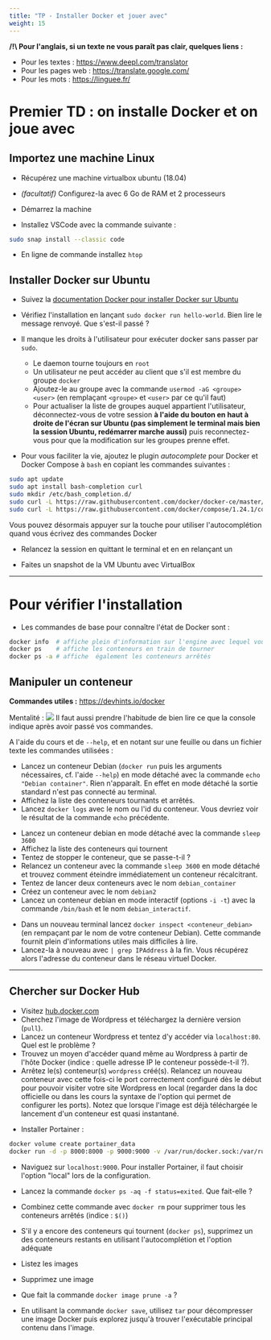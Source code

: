 ```yaml
---
title: "TP - Installer Docker et jouer avec"
weight: 15
---
```


**/!\ Pour l'anglais, si un texte ne vous paraît pas clair, quelques liens :**

- Pour les textes : https://www.deepl.com/translator
- Pour les pages web : https://translate.google.com/
- Pour les mots : https://linguee.fr/

# Premier TD : on installe Docker et on joue avec

## Importez une machine Linux

- Récupérez une machine virtualbox ubuntu (18.04)

- _(facultatif)_ Configurez-la avec 6 Go de RAM et 2 processeurs
- Démarrez la machine

<!-- - Faites les mises à jour via le Terminal (`apt update` et `apt upgrade`) -->

- Installez VSCode avec la commande suivante :

```bash
sudo snap install --classic code
```

- En ligne de commande installez `htop`

## Installer Docker sur Ubuntu

- Suivez la [documentation Docker pour installer Docker sur Ubuntu](https://docs.docker.com/engine/install/ubuntu/)

- Vérifiez l'installation en lançant `sudo docker run hello-world`. Bien lire le message renvoyé. Que s'est-il passé ?

- Il manque les droits à l'utilisateur pour exécuter docker sans passer par `sudo`.

  - Le daemon tourne toujours en `root`
  - Un utilisateur ne peut accéder au client que s'il est membre du groupe `docker`
  - Ajoutez-le au groupe avec la commande `usermod -aG <groupe> <user>` (en remplaçant `<groupe>` et `<user>` par ce qu'il faut)
  - Pour actualiser la liste de groupes auquel appartient l'utilisateur, déconnectez-vous de votre session **à l'aide du bouton en haut à droite de l'écran sur Ubuntu (pas simplement le terminal mais bien la session Ubuntu, redémarrer marche aussi)** puis reconnectez-vous pour que la modification sur les groupes prenne effet.

- Pour vous faciliter la vie, ajoutez le plugin _autocomplete_ pour Docker et Docker Compose à `bash` en copiant les commandes suivantes :

```bash
sudo apt update
sudo apt install bash-completion curl
sudo mkdir /etc/bash_completion.d/
sudo curl -L https://raw.githubusercontent.com/docker/docker-ce/master/components/cli/contrib/completion/bash/docker -o /etc/bash_completion.d/docker.sh
sudo curl -L https://raw.githubusercontent.com/docker/compose/1.24.1/contrib/completion/bash/docker-compose -o /etc/bash_completion.d/docker-compose
```

Vous pouvez désormais appuyer sur la touche <TAB> pour utiliser l'autocomplétion quand vous écrivez des commandes Docker

- Relancez la session en quittant le terminal et en en relançant un

- Faites un snapshot de la VM Ubuntu avec VirtualBox

---

# Pour vérifier l'installation

- Les commandes de base pour connaître l'état de Docker sont :

```bash
docker info  # affiche plein d'information sur l'engine avec lequel vous êtes en contact
docker ps    # affiche les conteneurs en train de tourner
docker ps -a # affiche  également les conteneurs arrêtés
```

## Manipuler un conteneur

**Commandes utiles :** https://devhints.io/docker

Mentalité :
![](../../images/changingThings.jpg)
Il faut aussi prendre l'habitude de bien lire ce que la console indique après avoir passé vos commandes.

A l'aide du cours et de `--help`, et en notant sur une feuille ou dans un fichier texte les commandes utilisées :

<!-- - Lancez simplement un conteneur Debian en mode *attached*. Que se passe-t-il ? -->

- Lancez un conteneur Debian (`docker run` puis les arguments nécessaires, cf. l'aide `--help`) en mode détaché avec la commande `echo "Debian container"`. Rien n'apparaît. En effet en mode détaché la sortie standard n'est pas connecté au terminal.
- Affichez la liste des conteneurs tournants et arrêtés.
- Lancez `docker logs` avec le nom ou l'id du conteneur. Vous devriez voir le résultat de la commande `echo` précédente.
<!-- - Réessayez en affichant le résultat cette fois-ci avec le mode *attached* -->
- Lancez un conteneur debian en mode détaché avec la commande `sleep 3600`
- Affichez la liste des conteneurs qui tournent
- Tentez de stopper le conteneur, que se passe-t-il ?
- Relancez un conteneur avec la commande `sleep 3600` en mode détaché et trouvez comment éteindre immédiatement un conteneur récalcitrant.
- Tentez de lancer deux conteneurs avec le nom `debian_container`
- Créez un conteneur avec le nom `debian2`
- Lancez un conteneur debian en mode interactif (options `-i -t`) avec la commande `/bin/bash` et le nom `debian_interactif`.
<!-- - Lancez Kitematic pour observer son interface (facultatif) -->
- Dans un nouveau terminal lancez `docker inspect <conteneur_debian>` (en rempaçant par le nom de votre conteneur Debian). Cette commande fournit plein d'informations utiles mais difficiles à lire.
- Lancez-la à nouveau avec `| grep IPAddress` à la fin. Vous récupérez alors l'adresse du conteneur dans le réseau virtuel Docker.

---

## Chercher sur Docker Hub

- Visitez [hub.docker.com](https://hub.docker.com)
- Cherchez l'image de Wordpress et téléchargez la dernière version (`pull`).
- Lancez un conteneur Wordpress et tentez d'y accéder via `localhost:80`. Quel est le problème ?
- Trouvez un moyen d'accéder quand même au Wordpress à partir de l'hôte Docker (indice : quelle adresse IP le conteneur possède-t-il ?).
  <!-- - *(facultatif)* Pour ouvrir le port a posteriori sur un conteneur existant, utilisez `docker commit` comme indiqué [sur ce post StackOverflow](https://stackoverflow.com/questions/19335444/how-do-i-assign-a-port-mapping-to-an-existing-docker-container/26622041#26622041). -->
- Arrêtez le(s) conteneur(s) `wordpress` créé(s). Relancez un nouveau conteneur avec cette fois-ci le port correctement configuré dès le début pour pouvoir visiter votre site Wordpress en local (regarder dans la doc officielle ou dans les cours la syntaxe de l'option qui permet de configurer les ports). Notez que lorsque l'image est déjà téléchargée le lancement d'un conteneur est quasi instantané.

<!-- ### MYSQL et les variables d'environnement

Depuis Ubuntu:

- Cherchez le conteneur `mysql` version 5.7.
- Lancez-le.
- Utilisez une variable d'environnement pour préciser que le mot de passe doit être vide (trouver la documentation).
- Mappez mysql sur le port 6666 (`-p`).
- Installez `mariadb` sur Ubuntu et connectez vous à votre conteneur en ligne de commande.
  - regardez les logs du conteneur avec `docker logs` ou inspectez le conteneur avec `docker inspect` (idéalement avec `grep`) pour trouver l'hôte à contacter
  - utilisez `--help` sur la commande mysql pour choisir le port et l'hôte -->

- Installer Portainer :

```bash
docker volume create portainer_data
docker run -d -p 8000:8000 -p 9000:9000 -v /var/run/docker.sock:/var/run/docker.sock -v portainer_data:/data portainer/portainer
```

- Naviguez sur `localhost:9000`. Pour installer Portainer, il faut choisir l'option "local" lors de la configuration.

- Lancez la commande `docker ps -aq -f status=exited`. Que fait-elle ?
- Combinez cette commande avec `docker rm` pour supprimer tous les conteneurs arrêtés (indice : `$()`)
- S'il y a encore des conteneurs qui tournent (`docker ps`), supprimez un des conteneurs restants en utilisant l'autocomplétion et l'option adéquate

- Listez les images
- Supprimez une image
- Que fait la commande `docker image prune -a` ?

- En utilisant la commande `docker save`, utilisez `tar` pour décompresser une image Docker puis explorez jusqu'à trouver l'exécutable principal contenu dans l'image.
